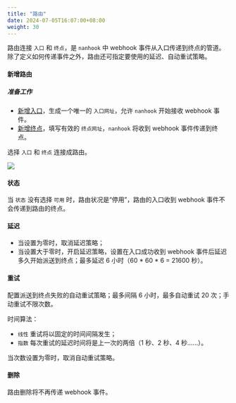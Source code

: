 ```yaml
---
title: "路由"
date: 2024-07-05T16:07:00+08:00
weight: 30
---
```


路由连接 `入口` 和 `终点`，是 `nanhook` 中 webhook 事件从入口传递到终点的管道。
除了定义如何传递事件之外，路由还可指定要使用的延迟、自动重试策略。

#### 新增路由

##### 准备工作

* [新增入口](/docs/manual/source)，生成一个唯一的 `入口网址`，允许 `nanhook` 开始接收 webhook 事件。
* [新增终点](/docs/manual/endpoint)，填写有效的 `终点网址`，`nanhook` 将收到 webhook 事件传递到终点。

选择 `入口` 和 `终点` 连接成路由。

![](/docs/manual/new_route.png)

#### 状态

当 `状态` 没有选择 `可用` 时，路由状况是“停用”，路由的入口收到 webhook 事件不会传递到路由的终点。

#### 延迟

* 当设置为零时，取消延迟策略；
* 当设置大于零时，开启延迟策略，设置在入口成功收到 webhook 事件后延迟多久开始派送到终点；最多延迟 6 小时（60 * 60 * 6 = 21600 秒）。

#### 重试

配置派送到终点失败的自动重试策略；最多间隔 6 小时，最多自动重试 20 次；手动重试不限次数。

时间算法：
* `线性` 重试将以固定的时间间隔发生；
* `指数` 每次重试的延迟时间将是上一次的两倍（1 秒、2 秒、4 秒……）。

当次数设置为零时，取消自动重试策略。

#### 删除

路由删除将不再传递 webhook 事件。
